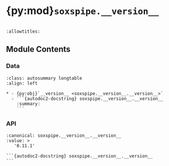 # {py:mod}`soxspipe.__version__`

```{py:module} soxspipe.__version__
```

```{autodoc2-docstring} soxspipe.__version__
:allowtitles:
```

## Module Contents

### Data

````{list-table}
:class: autosummary longtable
:align: left

* - {py:obj}`__version__ <soxspipe.__version__.__version__>`
  - ```{autodoc2-docstring} soxspipe.__version__.__version__
    :summary:
    ```
````

### API

````{py:data} __version__
:canonical: soxspipe.__version__.__version__
:value: >
   '0.11.1'

```{autodoc2-docstring} soxspipe.__version__.__version__
```

````

